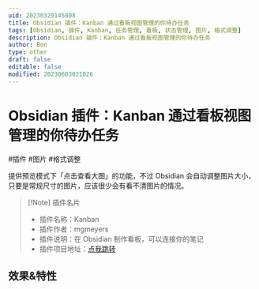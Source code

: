 ```yaml
---
uid: 20230329145808
title: Obsidian 插件：Kanban 通过看板视图管理的你待办任务
tags: [Obsidian, 插件, Kanban, 任务管理, 看板, 状态管理, 图片, 格式调整]
description: Obsidian 插件：Kanban 通过看板视图管理的你待办任务
author: Bon
type: other
draft: false
editable: false
modified: 20230603021026
---
```


# Obsidian 插件：Kanban 通过看板视图管理的你待办任务

#插件 #图片 #格式调整

提供预览模式下「点击查看大图」的功能，不过 Obsidian 会自动调整图片大小，只要是常规尺寸的图片，应该很少会有看不清图片的情况。

> [!Note] 插件名片
>
> - 插件名称：Kanban
> - 插件作者：mgmeyers
> - 插件说明：在 Obsidian 制作看板，可以连接你的笔记
> - 插件项目地址：[点我跳转](https://github.com/mgmeyers/obsidian-kanban)

## 效果&特性